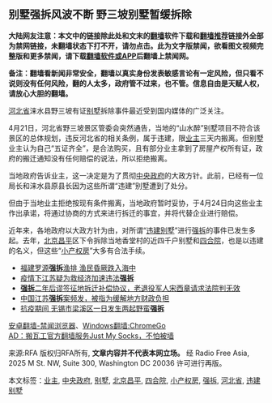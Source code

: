  <h2>别墅强拆风波不断 野三坡别墅暂缓拆除</h2> <p class="notice"><b>大陆网友注意：本文中的链接除此处和文末的<a href="https://github.com/bannedbook/fanqiang" >翻墙</a>软件下载和<a href="https://github.com/killgcd/justmysocks/blob/master/README.md">翻墙推荐</a>链接外全部为禁网链接，未翻墙状态下打不开，请勿点击。此为文字版禁闻，欲看图文视频完整版和更多禁闻，请下载<a href="https://github.com/bannedbook/fanqiang">翻墙软件或APP</a>后翻墙上禁闻网。</p><p>备注：翻墙看新闻非常安全，翻墙以真实身份发表敏感言论有一定风险，但只看不说则没有任何风险，翻的人太多，政府管不过来，也不管。信息自由是天赋人权，请放心大胆的翻墙。</b></p>  <div class="entry"> <p><a href="https://www.bannedbook.org/bnews/tag/%E6%B2%B3%E5%8C%97%E7%9C%81/" class="st_tag internal_tag" rel="tag" title="标签 河北省 下的日志">河北省</a>涞水县野三坡有证<a href="https://www.bannedbook.org/bnews/tag/%E5%88%AB%E5%A2%85/" class="st_tag internal_tag" rel="tag" title="标签 别墅 下的日志">别墅</a>拆除事件最近受到国内媒体的广泛关注。</p> <p>4月21日，河北省野三坡景区管委会突然通告，当地的“山水醉”别墅项目不符合该景区的总体规划，违反河北省的相关条例，属于违建，限<a href="https://www.bannedbook.org/bnews/tag/%e4%b8%9a%e4%b8%bb/" class="st_tag internal_tag" rel="tag" title="标签 业主 下的日志">业主</a>三天内搬离。但别墅业主认为自己“五证齐全”，是合法购买，且有部分业主拿到了房屋产权所有证，政府的搬迁通知没有任何赔偿的说法，所以拒绝搬离。</p> <p>当地政府告诉业主，这一决定是为了贯彻<a href="https://www.bannedbook.org/bnews/tag/%E4%B8%AD%E5%A4%AE%E6%94%BF%E5%BA%9C/" class="st_tag internal_tag" rel="tag" title="标签 中央政府 下的日志">中央政府</a>的大政方针。此前，已经有一位局长和涞水县原县长因为这些所谓“违建”别墅遭到了处分。</p>  <p>但由于当地业主拒绝按现有条件搬离，当地政府暂时妥协，于4月24日向这些业主作出承诺，将通过协商的方式来进行拆迁的事宜，并将代替企业进行赔偿。</p> <p>近年来，各地政府以大政方针为由，对所谓“<a href="https://www.bannedbook.org/bnews/tag/%E8%BF%9D%E5%BB%BA%E5%88%AB%E5%A2%85/" class="st_tag internal_tag" rel="tag" title="标签 违建别墅 下的日志">违建别墅</a>”进行<a href="https://www.bannedbook.org/bnews/tag/%e5%bc%ba%e6%8b%86/" class="st_tag internal_tag" rel="tag" title="标签 强拆 下的日志">强拆</a>的事件已发生多起。去年，<a href="https://www.bannedbook.org/bnews/tag/%E5%8C%97%E4%BA%AC%E6%98%8C%E5%B9%B3/" class="st_tag internal_tag" rel="tag" title="标签 北京昌平 下的日志">北京昌平</a>区下令拆除当地香堂村的近四千户别墅和<a href="https://www.bannedbook.org/bnews/tag/%E5%9B%9B%E5%90%88%E9%99%A2/" class="st_tag internal_tag" rel="tag" title="标签 四合院 下的日志">四合院</a>，也是以违建的名义，但这些“<a href="https://www.bannedbook.org/bnews/tag/%E5%B0%8F%E4%BA%A7%E6%9D%83%E6%88%BF/" class="st_tag internal_tag" rel="tag" title="标签 小产权房 下的日志">小产权房</a>”大多有合法手续。</p> <ul class='op-related-articles' title='相关阅读'> <li><a href='https://www.bannedbook.org/bnews/cbnews/20200423/1317573.html' target='_blank'>福建罗源<b>强拆</b>渔排 渔民昏厥跌入海中</a></li> <li><a href='https://www.bannedbook.org/bnews/ssgc/20200422/1317450.html' target='_blank'>疫情下江苏疑为救经济加速违法<b>强拆</b></a></li> <li><a href='https://www.bannedbook.org/bnews/weiquan/20200422/1317370.html' target='_blank'><b>强拆</b>二年后谬签征地拆迁补偿协议&#65292;老退役军人宋西章请求法院判无效</a></li> <li><a href='https://www.bannedbook.org/bnews/headline/20200421/1316817.html' target='_blank'>中国江苏<b>强拆</b>案频发，被指为缓解地方财政负担</a></li> <li><a href='https://www.bannedbook.org/bnews/headline/20200419/1315126.html' target='_blank'>抗疫期间 无锡市梁溪区一日发生两起野蛮<b>强拆</b></a></li> </ul> <div class="texttj"> <a href="https://github.com/bannedbook/fanqiang/wiki/%E5%AE%89%E5%8D%93%E7%BF%BB%E5%A2%99-%E7%A6%81%E9%97%BB%E6%B5%8F%E8%A7%88%E5%99%A8" target="_blank">安卓翻墙-禁闻浏览器</a>、<a href="https://github.com/bannedbook/fanqiang/wiki/Chrome%E4%B8%80%E9%94%AE%E7%BF%BB%E5%A2%99%E5%8C%85" target="_blank">Windows翻墙:ChromeGo</a><br/> <a href="https://github.com/killgcd/justmysocks/blob/master/README.md" target="_blank">AD：搬瓦工官方翻墙服务Just My Socks，不怕被墙</a> </div><p>来源:RFA  版权归RFA所有, <strong>文章内容并不代表本网立场。</strong>  经 Radio Free Asia, 2025 M St. NW, Suite 300, Washington DC 20036 许可进行再版。</p> <a name='sharetosocial'></a>           </div><!--END ENTRY--> <div class="postfooter"> <div>本文标签：<a href="https://www.bannedbook.org/bnews/tag/%e4%b8%9a%e4%b8%bb/" rel="tag">业主</a>, <a href="https://www.bannedbook.org/bnews/tag/%E4%B8%AD%E5%A4%AE%E6%94%BF%E5%BA%9C/" rel="tag">中央政府</a>, <a href="https://www.bannedbook.org/bnews/tag/%E5%88%AB%E5%A2%85/" rel="tag">别墅</a>, <a href="https://www.bannedbook.org/bnews/tag/%E5%8C%97%E4%BA%AC%E6%98%8C%E5%B9%B3/" rel="tag">北京昌平</a>, <a href="https://www.bannedbook.org/bnews/tag/%E5%9B%9B%E5%90%88%E9%99%A2/" rel="tag">四合院</a>, <a href="https://www.bannedbook.org/bnews/tag/%E5%B0%8F%E4%BA%A7%E6%9D%83%E6%88%BF/" rel="tag">小产权房</a>, <a href="https://www.bannedbook.org/bnews/tag/%e5%bc%ba%e6%8b%86/" rel="tag">强拆</a>, <a href="https://www.bannedbook.org/bnews/tag/%E6%B2%B3%E5%8C%97%E7%9C%81/" rel="tag">河北省</a>, <a href="https://www.bannedbook.org/bnews/tag/%E8%BF%9D%E5%BB%BA%E5%88%AB%E5%A2%85/" rel="tag">违建别墅</a></div>  </div><!--END POSTFOOTER--> 